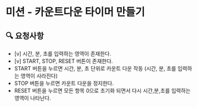 # 미션 - 카운트다운 타이머 만들기

## 🔍 요청사항
- [v] 시간, 분, 초를 입력하는 영역이 존재한다.
- [v] START, STOP, RESET 버튼이 존재한다.
- START 버튼을 누르면 시간, 분, 초 단위로 카운트 다운 작동 (시간, 분, 초를 입력하는 영역이 사라진다)
- STOP 버튼을 누르면 카운트 다운을 정지한다.
- RESET 버튼을 누르면 모든 항목 0으로 초기화 되면서 다시 시간,분,초를 입력하는 영역이 나타난다.
